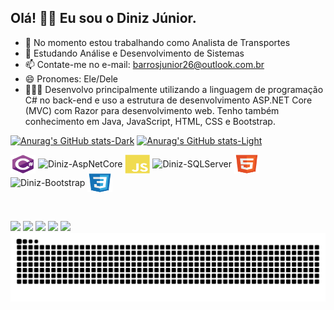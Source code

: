 ## Olá! 🙋🏽 Eu sou o Diniz Júnior.



- 🔭 No momento estou trabalhando como Analista de Transportes
- 🌱 Estudando Análise e Desenvolvimento de Sistemas
- 📫 Contate-me no e-mail: barrosjunior26@outlook.com.br 
- 😄 Pronomes: Ele/Dele
- 👨🏽‍💻 Desenvolvo principalmente utilizando a linguagem de programação C# no back-end e uso a estrutura de desenvolvimento ASP.NET Core (MVC) com Razor para desenvolvimento web. Tenho também conhecimento em Java, JavaScript, HTML, CSS e Bootstrap.

[![Anurag's GitHub stats-Dark](https://github-readme-stats.vercel.app/api?username=barrosjunior26&show_icons=true&theme=outrun#gh-dark-mode-only)](https://github.com/barrosjunior26/github-readme-stats#gh-dark-mode-only)
[![Anurag's GitHub stats-Light](https://github-readme-stats.vercel.app/api?username=barrosjunior26&show_icons=true&theme=default#gh-light-mode-only)](https://github.com/barrosjunior26/github-readme-stats#gh-light-mode-only)

<div style="display: inline_block">
  <img align="center" alt="Diniz-Csharp" height="30" width="40" src="https://raw.githubusercontent.com/devicons/devicon/master/icons/csharp/csharp-original.svg">
  <img align="center" alt="Diniz-AspNetCore" height="40" width="40" src="https://jayanttripathy.com/wp-content/uploads/2022/04/aspnetcoremvc-logo-150x150.png">
  <img align="center" alt="Diniz-Js" height="30" width="40" src="https://raw.githubusercontent.com/devicons/devicon/master/icons/javascript/javascript-plain.svg">
  <img align="center" alt="Diniz-SQLServer" height="30" width="30" src="https://zeenea.com/wp-content/uploads/2023/02/azure-sql-logo.png">
  <img align="center" alt="Diniz-HTML" height="30" width="40" src="https://raw.githubusercontent.com/devicons/devicon/master/icons/html5/html5-original.svg">
  <img align="center" alt="Diniz-Bootstrap" height="40" width="40" src="https://gitlab.com/uploads/-/system/project/avatar/40920009/bootstrap-logo.png">
  <img align="center" alt="Diniz-CSS" height="30" width="40" src="https://raw.githubusercontent.com/devicons/devicon/master/icons/css3/css3-original.svg">

  ##
  
</div>

<div><br>
  <a href="https://www.youtube.com/@dinizjunior349" target="_blank"><img src="https://img.shields.io/badge/YouTube-FF0000?style=for-the-badge&logo=youtube&logoColor=white" target="_blank"></a>
  <a href="https://www.instagram.com/diniz_junior26/" target="_blank"><img src="https://img.shields.io/badge/-Instagram-%23E4405F?style=for-the-badge&logo=instagram&logoColor=white" target="_blank"></a>
 	<a href="https://www.twitch.tv/dinizjunior" target="_blank"><img src="https://img.shields.io/badge/Twitch-9146FF?style=for-the-badge&logo=twitch&logoColor=white" target="_blank"></a>
  <a href = "mailto:dinizribeirojunior26@gmail.com"><img src="https://img.shields.io/badge/-Gmail-%23333?style=for-the-badge&logo=gmail&logoColor=white" target="_blank"></a>
  <a href="https://www.linkedin.com/in/diniz-ribeiro-455958207/" target="_blank"><img src="https://img.shields.io/badge/-LinkedIn-%230077B5?style=for-the-badge&logo=linkedin&logoColor=white" target="_blank"></a> 
</div>

<picture>
  <source media="(prefers-color-scheme: dark)" srcset="https://raw.githubusercontent.com/barrosjunior26/barrosjunior26/output/github-contribution-grid-snake-dark.svg">
  <source media="(prefers-color-scheme: light)" srcset="https://raw.githubusercontent.com/barrosjunior26/barrosjunior26/output/github-contribution-grid-snake.svg">
  <img alt="github contribution grid snake animation" src="https://raw.githubusercontent.com/barrosjunior26/barrosjunior26/output/github-contribution-grid-snake.svg">
</picture>
